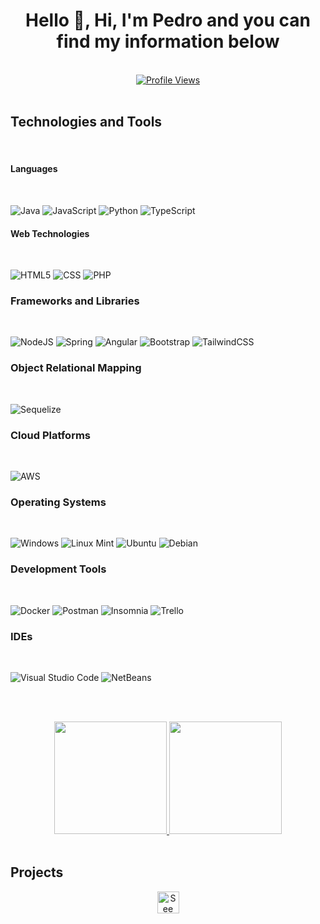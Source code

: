 <h1 align="center">Hello 👋, Hi, I'm Pedro and you can find my information below</h1>

<br>
<div align="center">
  <a href="https://visitcount.itsvg.in">
    <img src="https://visitcount.itsvg.in/api?id=Peter2510&label=Profile%20Views&pretty=false" alt="Profile Views" />
  </a>
</div>
<br>

## Technologies and Tools

<br>

#### Languages
<br>

![Java](https://img.shields.io/badge/java-%23ED8B00.svg?style=for-the-badge&logo=java&logoColor=white)
![JavaScript](https://img.shields.io/badge/javascript-%23323330.svg?style=for-the-badge&logo=javascript&logoColor=%23F7DF1E)
![Python](https://img.shields.io/badge/python-3670A0?style=for-the-badge&logo=python&logoColor=ffdd54)
![TypeScript](https://img.shields.io/badge/typescript-%23007ACC.svg?style=for-the-badge&logo=typescript&logoColor=white)

#### Web Technologies
<br>

![HTML5](https://img.shields.io/badge/html5-%23E34F26.svg?style=for-the-badge&logo=html5&logoColor=white)
![CSS](https://img.shields.io/badge/css3-%231572B6.svg?style=for-the-badge&logo=css3&logoColor=white)
![PHP](https://img.shields.io/badge/php-777BB4?style=for-the-badge&logo=php&logoColor=white)



### Frameworks and Libraries
<br>

![NodeJS](https://img.shields.io/badge/node.js-6DA55F?style=for-the-badge&logo=node.js&logoColor=white)
![Spring](https://img.shields.io/badge/spring-%236DB33F.svg?style=for-the-badge&logo=spring&logoColor=white)
![Angular](https://img.shields.io/badge/angular-DD0031?style=for-the-badge&logo=angular&logoColor=white)
![Bootstrap](https://img.shields.io/badge/bootstrap-563D7C?style=for-the-badge&logo=bootstrap&logoColor=white)
![TailwindCSS](https://img.shields.io/badge/tailwindcss-%2338B2AC.svg?style=for-the-badge&logo=tailwind-css&logoColor=white)

 
### Object Relational Mapping

<br>
  
![Sequelize](https://img.shields.io/badge/Sequelize-%2300844E.svg?style=for-the-badge&logo=sequelize&logoColor=white)

  
### Cloud Platforms
<br>

![AWS](https://img.shields.io/badge/AWS-%23FF9900.svg?style=for-the-badge&logo=amazon-aws&logoColor=white)

### Operating Systems
<br>

![Windows](https://img.shields.io/badge/Windows-0078D6?style=for-the-badge&logo=windows&logoColor=white)
![Linux Mint](https://img.shields.io/badge/Linux%20Mint-%2339F1A?style=for-the-badge&logo=linuxmint&logoColor=white)
![Ubuntu](https://img.shields.io/badge/Ubuntu-E95420?style=for-the-badge&logo=ubuntu&logoColor=white)
![Debian](https://img.shields.io/badge/Debian-D70A53?style=for-the-badge&logo=debian&logoColor=white)

### Development Tools
<br>

![Docker](https://img.shields.io/badge/docker-%230db7ed.svg?style=for-the-badge&logo=docker&logoColor=white)
![Postman](https://img.shields.io/badge/Postman-FF6C37?style=for-the-badge&logo=postman&logoColor=white)
![Insomnia](https://img.shields.io/badge/Insomnia-4000BF?style=for-the-badge&logo=insomnia&logoColor=white)
![Trello](https://img.shields.io/badge/Trello-0052CC?style=for-the-badge&logo=trello&logoColor=white)

### IDEs
<br>
  
![Visual Studio Code](https://img.shields.io/badge/Visual%20Studio%20Code-0078d7.svg?style=for-the-badge&logo=visual-studio-code&logoColor=white)
![NetBeans](https://img.shields.io/badge/NetBeans-0097A7?style=for-the-badge&logo=apache-netbeans&logoColor=white)

<br><br>

<div align="center">
  <a href="https://github.com/Peter2510/">
    <img height="180em" src="https://github-readme-stats.vercel.app/api?username=Peter2510&show_icons=true&theme=tokyonight&include_all_commits=true&count_private=true"/>
    <img height="180em" src="https://github-readme-stats.vercel.app/api/top-langs/?username=Peter2510&layout=compact&langs_count=7&theme=tokyonight"/>
  </a>
</div>

<br>

## Projects

<div align="center">
  <a href="https://github.com/Peter2510?tab=repositories">
    <img src="https://img.shields.io/badge/See%20projects-blue" alt="See projects" style="height: 35px;">
  </a>
</div>
